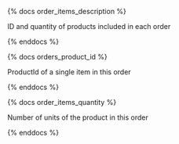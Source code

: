 {% docs order_items_description %}

ID and quantity of products included in each order

{% enddocs %}

{% docs orders_product_id %}

ProductId of a single item in this order

{% enddocs %}

{% docs order_items_quantity %}

Number of units of the product in this order

{% enddocs %}
